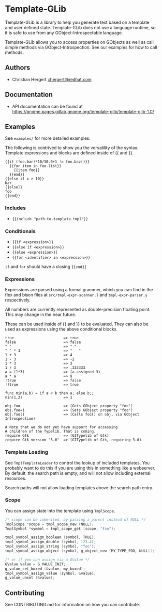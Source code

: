 # Template-GLib

Template-GLib is a library to help you generate text based on a template and
user defined state. Template-GLib does not use a language runtime, so it is
safe to use from any GObject-Introspectable language.

Template-GLib allows you to access properties on GObjects as well as call
simple methods via GObject-Introspection. See our examples for how to call
methods.

## Authors

 * Christian Hergert <chergert@redhat.com>

## Documentation

 * API documentation can be found at https://gnome.pages.gitlab.gnome.org/template-glib/template-glib-1.0/

## Examples

See `examples/` for more detailed examples.

The following is contrived to show you the versatility of the syntax.
Template expressions and blocks are defined inside of {{ and }}.

```tmpl
{{if (foo.bar)*10/30.0+1 != foo.baz()}}
  {{for item in foo.list}}
    {{item.foo}}
  {{end}}
{{else if x > 10}}
bar
{{else}}
foo
{{end}}
```

### Includes

 * `{{include "path-to-template.tmpl"}}`

### Conditionals

 * `{{if <expression>}}`
 * `{{else if <expression>}}`
 * `{{else <expression>}}`
 * `{{for <identifier> in <expression>}}`

`if` and `for` should have a closing `{{end}}`

### Expressions

Expressions are parsed using a formal grammer, which you can find in the
flex and bison files at `src/tmpl-expr-scanner.l` and `tmpl-expr-parser.y`
respectively.

All numbers are currently represented as double-precision floating point.
This may change in the near future.

These can be used inside of {{ and }} to be evaluated. They can also be used
as expressions using the above conditional blocks.

```
true                       => true
false                      => false
" "                        => " "
" " * 3                    => "   "
1 + 3                      => 4
1 - 3                      => -2
1 * 3                      => 3
1 / 3                      => .333333
a = (1*3)                  => (a assigned 3)
a * a                      => 9
!true                      => false
!!true                     => true

func min(a,b) = if a < b then a; else b;;
min(1,2)                   => 1

obj.foo                    => (Gets GObject property "foo")
obj.foo=1                  => (Sets GObject property "foo")
obj.foo()                  => (Calls foo() on obj, via GObject Introspection)

# Note that we do not yet have support for accessing
# children of the Typelib. That is coming.
require Gtk                => (GITypelib of Gtk)
require Gtk version "3.0"  => (GITypelib of Gtk, requiring 3.0)
```

### Template Loading

See `TmplTemplateLoader` to control the lookup of included templates.
You probably want to do this if you are using this in something like a
webserver. By default, the search path is empty, and will not allow
including external resources.

Search paths will not allow loading templates above the search path entry.

### Scope

You can assign state into the template using `TmplScope`.

```c
/* scope can be inherited, by passing a parent instead of NULL */
TmplScope *scope = tmpl_scope_new (NULL);
TmplSymbol *symbol = tmpl_scope_get (scope, "foo");

tmpl_symbol_assign_boolean (symbol, TRUE);
tmpl_symbol_assign_double (symbol, 123.4);
tmpl_symbol_assign_string (symbol, "foo");
tmpl_symbol_assign_object (symbol, g_object_new (MY_TYPE_FOO, NULL));

/* or if you can assign via a GValue */
GValue value = G_VALUE_INIT;
g_value_set_boxed (&value, my_boxed);
tmpl_symbol_assign_value (symbol, &value);
g_value_unset (&value);
```

## Contributing

See CONTRIBUTING.md for information on how you can contribute.

